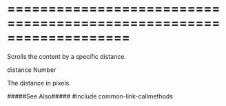 ===================================================================
===================================================================

<!--shortDescription-->
Scrolls the content by a specific distance.
<!--/shortDescription-->

<!--paramName1-->distance<!--/paramName1-->
<!--paramType1-->Number<!--/paramType1-->
<!--paramDescription1-->
The distance in pixels.
<!--/paramDescription1-->

<!--fullDescription-->
#####See Also#####
#include common-link-callmethods
<!--/fullDescription-->